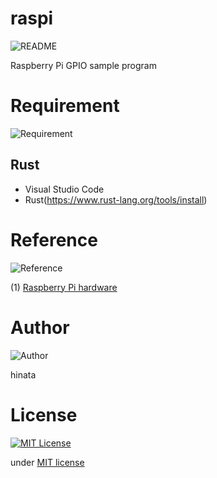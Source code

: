 # raspi
![README](https://img.shields.io/badge/raspi-Readme-orange)

Raspberry Pi GPIO sample program

# Requirement
![Requirement](https://img.shields.io/badge/Requirement-Development%20environment-orange)

## Rust
- Visual Studio Code
- Rust(https://www.rust-lang.org/tools/install)

# Reference
![Reference](https://img.shields.io/badge/Reference-document-orange)

(1) [Raspberry Pi hardware](https://www.raspberrypi.org/documentation/hardware/raspberrypi/)

# Author
![Author](https://img.shields.io/badge/Author-hinata-orange)

hinata

# License
[![MIT License](http://img.shields.io/badge/license-MIT-blue.svg?style=flat)](LICENSE)

under [MIT license](https://en.wikipedia.org/wiki/MIT_License)
